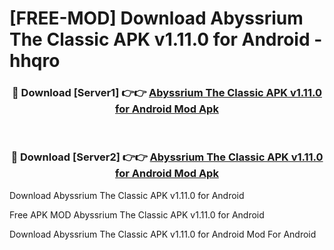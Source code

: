# [FREE-MOD] Download Abyssrium The Classic APK v1.11.0 for Android - hhqro


<div align="center">
<h3>🔴 Download [Server1] 👉👉 <a href="https://apk-comot.site?title=Abyssrium_The_Classic_APK_v1.11.0_for_Android">Abyssrium The Classic APK v1.11.0 for Android Mod Apk</a></h3><br>

<h3>🔴 Download [Server2] 👉👉 <a href="https://apk-comot.site?title=Abyssrium_The_Classic_APK_v1.11.0_for_Android">Abyssrium The Classic APK v1.11.0 for Android Mod Apk</a></h3>
</div>



Download Abyssrium The Classic APK v1.11.0 for Android 

Free APK MOD Abyssrium The Classic APK v1.11.0 for Android 

Download Abyssrium The Classic APK v1.11.0 for Android Mod For Android
